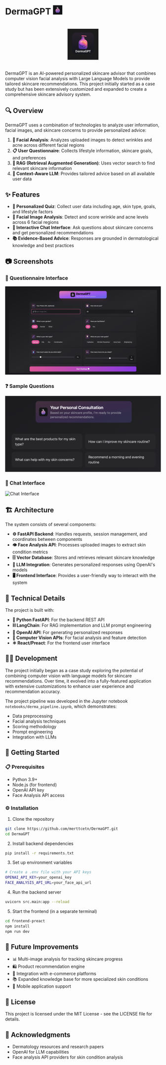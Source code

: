 # DermaGPT <img src="favicon.png" width="30" alt="DermaGPT Logo">

# <p align="center"><img src="favicon2.png" width="100" alt="DermaGPT Logo"></p>

DermaGPT is an AI-powered personalized skincare advisor that combines computer vision facial analysis with Large Language Models to provide tailored skincare recommendations. This project initially started as a case study but has been extensively customized and expanded to create a comprehensive skincare advisory system.

## 🔍 **Overview**

DermaGPT uses a combination of technologies to analyze user information, facial images, and skincare concerns to provide personalized advice:

1. **🔬 Facial Analysis**: Analyzes uploaded images to detect wrinkles and acne across different facial regions
2. **📋 User Questionnaire**: Collects lifestyle information, skincare goals, and preferences
3. **🔎 RAG (Retrieval Augmented Generation)**: Uses vector search to find relevant skincare information
4. **🧠 Context-Aware LLM**: Provides tailored advice based on all available user data

## ✨ **Features**

-   **👤 Personalized Quiz**: Collect user data including age, skin type, goals, and lifestyle factors
-   **📸 Facial Image Analysis**: Detect and score wrinkle and acne levels across 6 facial regions
-   **💬 Interactive Chat Interface**: Ask questions about skincare concerns and get personalized recommendations
-   **📚 Evidence-Based Advice**: Responses are grounded in dermatological knowledge and best practices

## 📷 **Screenshots**

### 📝 Questionnaire Interface

![Quiz Interface](screenshots/quiz.png)

### ❓ Sample Questions

![Sample Questions](screenshots/sample_questions.png)

### 💭 Chat Interface

![Chat Interface](screenshots/chat.png)

## 🏗️ **Architecture**

The system consists of several components:

-   **⚙️ FastAPI Backend**: Handles requests, session management, and coordinates between components
-   **👁️ Face Analysis API**: Processes uploaded images to extract skin condition metrics
-   **🗄️ Vector Database**: Stores and retrieves relevant skincare knowledge
-   **🤖 LLM Integration**: Generates personalized responses using OpenAI's models
-   **🖥️ Frontend Interface**: Provides a user-friendly way to interact with the system

## 🔧 **Technical Details**

The project is built with:

-   **🐍 Python FastAPI**: For the backend REST API
-   **⛓️ LangChain**: For RAG implementation and LLM prompt engineering
-   **🔮 OpenAI API**: For generating personalized responses
-   **👀 Computer Vision APIs**: For facial analysis and feature detection
-   **⚛️ React/Preact**: For the frontend user interface

## 👨‍💻 **Development**

The project initially began as a case study exploring the potential of combining computer vision with language models for skincare recommendations. Over time, it evolved into a fully-featured application with extensive customizations to enhance user experience and recommendation accuracy.

The project pipeline was developed in the Jupyter notebook `notebooks/derma_pipeline.ipynb`, which demonstrates:

-   Data preprocessing
-   Facial analysis techniques
-   Scoring methodology
-   Prompt engineering
-   Integration with LLMs

## 🚀 **Getting Started**

### 📋 **Prerequisites**

-   Python 3.9+
-   Node.js (for frontend)
-   OpenAI API key
-   Face Analysis API access

### ⚙️ **Installation**

1. Clone the repository

```bash
git clone https://github.com/merttcetn/DermaGPT.git
cd DermaGPT
```

2. Install backend dependencies

```bash
pip install -r requirements.txt
```

3. Set up environment variables

```bash
# Create a .env file with your API keys
OPENAI_API_KEY=your_openai_key
FACE_ANALYSIS_API_URL=your_face_api_url
```

4. Run the backend server

```bash
uvicorn src.main:app --reload
```

5. Start the frontend (in a separate terminal)

```bash
cd frontend-preact
npm install
npm run dev
```

## 🔮 **Future Improvements**

-   📊 Multi-image analysis for tracking skincare progress
-   🛍️ Product recommendation engine
-   🔄 Integration with e-commerce platforms
-   📚 Expanded knowledge base for more specialized skin conditions
-   📱 Mobile application support

## 📜 **License**

This project is licensed under the MIT License - see the LICENSE file for details.

## 🙏 **Acknowledgments**

-   Dermatology resources and research papers
-   OpenAI for LLM capabilities
-   Face analysis API providers for skin condition analysis
